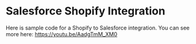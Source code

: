 # Salesforce Shopify Integration

Here is sample code for a Shopify to Salesforce integration. You can see more here: https://youtu.be/AadgTmM_XM0
